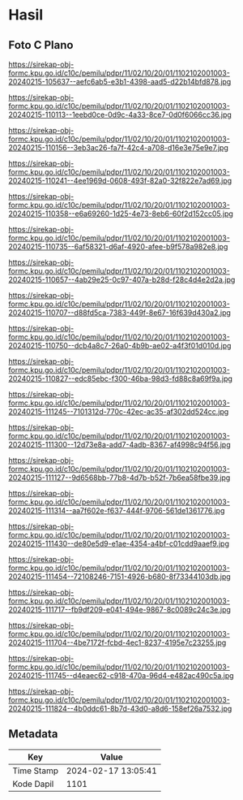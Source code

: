 # Hasil

## Foto C Plano

https://sirekap-obj-formc.kpu.go.id/c10c/pemilu/pdpr/11/02/10/20/01/1102102001003-20240215-105637--aefc6ab5-e3b1-4398-aad5-d22b14bfd878.jpg

https://sirekap-obj-formc.kpu.go.id/c10c/pemilu/pdpr/11/02/10/20/01/1102102001003-20240215-110113--1eebd0ce-0d9c-4a33-8ce7-0d0f6066cc36.jpg

https://sirekap-obj-formc.kpu.go.id/c10c/pemilu/pdpr/11/02/10/20/01/1102102001003-20240215-110156--3eb3ac26-fa7f-42c4-a708-d16e3e75e9e7.jpg

https://sirekap-obj-formc.kpu.go.id/c10c/pemilu/pdpr/11/02/10/20/01/1102102001003-20240215-110241--4ee1969d-0608-493f-82a0-32f822e7ad69.jpg

https://sirekap-obj-formc.kpu.go.id/c10c/pemilu/pdpr/11/02/10/20/01/1102102001003-20240215-110358--e6a69260-1d25-4e73-8eb6-60f2d152cc05.jpg

https://sirekap-obj-formc.kpu.go.id/c10c/pemilu/pdpr/11/02/10/20/01/1102102001003-20240215-110735--6af58321-d6af-4920-afee-b9f578a982e8.jpg

https://sirekap-obj-formc.kpu.go.id/c10c/pemilu/pdpr/11/02/10/20/01/1102102001003-20240215-110657--4ab29e25-0c97-407a-b28d-f28c4d4e2d2a.jpg

https://sirekap-obj-formc.kpu.go.id/c10c/pemilu/pdpr/11/02/10/20/01/1102102001003-20240215-110707--d88fd5ca-7383-449f-8e67-16f639d430a2.jpg

https://sirekap-obj-formc.kpu.go.id/c10c/pemilu/pdpr/11/02/10/20/01/1102102001003-20240215-110750--dcb4a8c7-26a0-4b9b-ae02-a4f3f01d010d.jpg

https://sirekap-obj-formc.kpu.go.id/c10c/pemilu/pdpr/11/02/10/20/01/1102102001003-20240215-110827--edc85ebc-f300-46ba-98d3-fd88c8a69f9a.jpg

https://sirekap-obj-formc.kpu.go.id/c10c/pemilu/pdpr/11/02/10/20/01/1102102001003-20240215-111245--7101312d-770c-42ec-ac35-af302dd524cc.jpg

https://sirekap-obj-formc.kpu.go.id/c10c/pemilu/pdpr/11/02/10/20/01/1102102001003-20240215-111300--12d73e8a-add7-4adb-8367-af4998c94f56.jpg

https://sirekap-obj-formc.kpu.go.id/c10c/pemilu/pdpr/11/02/10/20/01/1102102001003-20240215-111127--9d6568bb-77b8-4d7b-b52f-7b6ea58fbe39.jpg

https://sirekap-obj-formc.kpu.go.id/c10c/pemilu/pdpr/11/02/10/20/01/1102102001003-20240215-111314--aa7f602e-f637-444f-9706-561de1361776.jpg

https://sirekap-obj-formc.kpu.go.id/c10c/pemilu/pdpr/11/02/10/20/01/1102102001003-20240215-111430--de80e5d9-e1ae-4354-a4bf-c01cdd9aaef9.jpg

https://sirekap-obj-formc.kpu.go.id/c10c/pemilu/pdpr/11/02/10/20/01/1102102001003-20240215-111454--72108246-7151-4926-b680-8f73344103db.jpg

https://sirekap-obj-formc.kpu.go.id/c10c/pemilu/pdpr/11/02/10/20/01/1102102001003-20240215-111717--fb9df209-e041-494e-9867-8c0089c24c3e.jpg

https://sirekap-obj-formc.kpu.go.id/c10c/pemilu/pdpr/11/02/10/20/01/1102102001003-20240215-111704--4be7172f-fcbd-4ec1-8237-4195e7c23255.jpg

https://sirekap-obj-formc.kpu.go.id/c10c/pemilu/pdpr/11/02/10/20/01/1102102001003-20240215-111745--d4eaec62-c918-470a-96d4-e482ac490c5a.jpg

https://sirekap-obj-formc.kpu.go.id/c10c/pemilu/pdpr/11/02/10/20/01/1102102001003-20240215-111824--4b0ddc61-8b7d-43d0-a8d6-158ef26a7532.jpg


## Metadata

| Key        | Value               |
| ---------- | ------------------- |
| Time Stamp | 2024-02-17 13:05:41 |
| Kode Dapil | 1101                |



